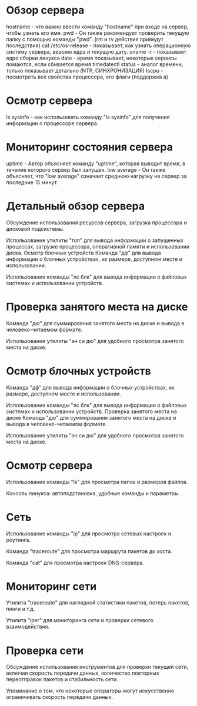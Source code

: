 # Обзор сервера
hostname - что важно ввести команду "hostname" при входе на сервер, чтобы узнать его имя.
pwd - Он также рекомендует проверить текущую папку с помощью команды "pwd". (rm и rv действия приведут последствия)
cat /etc/os-release - показывает, как узнать операционную систему сервера, версию ядра и текущую дату.
uname -r - показывает ядро сборки линукса
date - время показывает, некоторые сервисы ломаются, если сбивается время
timedatectl status - аналог времени, только показывает детально (NTP, СИНХРОНИЗАЦИЯ)
lscpu - посмотреть все свойства процессора, его флаги (поддержка а)
# Осмотр сервера
ls sysinfo - как использовать команду "ls sysinfo" для получения информации о процессоре сервера.

# Мониторинг состояния сервера
uptime - Автор объясняет команду "uptime", которая выводит время, в течение которого сервер был запущен.
low average - Он также объясняет, что "low average" означает среднюю нагрузку на сервер за последние 15 минут.

# Детальный обзор сервера
Обсуждение использования ресурсов сервера, загрузка процессора и дисковой подсистемы.

Использование утилиты "топ" для вывода информации о запущенных процессах, загрузке процессора, оперативной памяти и использовании диска.
					Осмотр блочных устройств
Команда "дф" для вывода информации о блочных устройствах, их размере, доступном месте и использовании.

Использование команды "лс блк" для вывода информации о файловых системах и использовании устройств.
# Проверка занятого места на диске
Команда "дю" для суммирования занятого места на диске и вывода в человеко-читаемом формате.

Использование утилиты "эн си дю" для удобного просмотра занятого места на диске.
  
# Осмотр блочных устройств
Команда "дф" для вывода информации о блочных устройствах, их размере, доступном месте и использовании.

Использование команды "лс блк" для вывода информации о файловых системах и использовании устройств.
					Проверка занятого места на диске
Команда "дю" для суммирования занятого места на диске и вывода в человеко-читаемом формате.

Использование утилиты "эн си дю" для удобного просмотра занятого места на диске.
# Осмотр сервера
Использование команды "ls" для просмотра папок и размеров файлов.

Консоль линукса: автоподстановка, удобные команды и параметры.

# Сеть

Использование команды "ip" для просмотра сетевых настроек и роутинга.

Команда "traceroute" для просмотра маршрута пакетов до хоста.

Команда "cat" для просмотра настроек DNS-сервера.

# Мониторинг сети

Утилита "traceroute" для наглядной статистики пакетов, потерь пакетов, пинги и т.д.

Утилита "iper" для мониторинга сети и проверки сетевого взаимодействия.
# Проверка сети

Обсуждение использования инструментов для проверки текущей сети, включая скорость передачи данных, количество повторных переотправок пакетов и стабильность сети.

Упоминание о том, что некоторые операторы могут искусственно ограничивать скорость передачи данных.